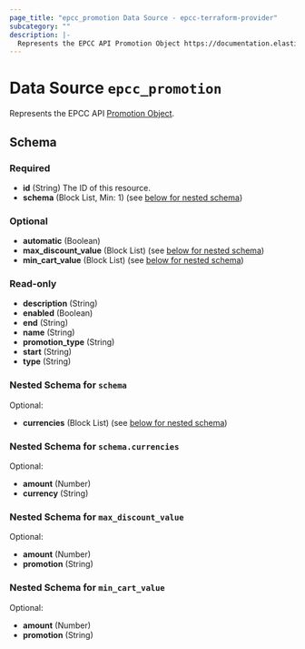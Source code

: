 ```yaml
---
page_title: "epcc_promotion Data Source - epcc-terraform-provider"
subcategory: ""
description: |-
  Represents the EPCC API Promotion Object https://documentation.elasticpath.com/commerce-cloud/docs/api/carts-and-checkout/promotions/index.html#the-promotion-object.
---
```


# Data Source `epcc_promotion`

Represents the EPCC API [Promotion Object](https://documentation.elasticpath.com/commerce-cloud/docs/api/carts-and-checkout/promotions/index.html#the-promotion-object).



## Schema

### Required

- **id** (String) The ID of this resource.
- **schema** (Block List, Min: 1) (see [below for nested schema](#nestedblock--schema))

### Optional

- **automatic** (Boolean)
- **max_discount_value** (Block List) (see [below for nested schema](#nestedblock--max_discount_value))
- **min_cart_value** (Block List) (see [below for nested schema](#nestedblock--min_cart_value))

### Read-only

- **description** (String)
- **enabled** (Boolean)
- **end** (String)
- **name** (String)
- **promotion_type** (String)
- **start** (String)
- **type** (String)

<a id="nestedblock--schema"></a>
### Nested Schema for `schema`

Optional:

- **currencies** (Block List) (see [below for nested schema](#nestedblock--schema--currencies))

<a id="nestedblock--schema--currencies"></a>
### Nested Schema for `schema.currencies`

Optional:

- **amount** (Number)
- **currency** (String)



<a id="nestedblock--max_discount_value"></a>
### Nested Schema for `max_discount_value`

Optional:

- **amount** (Number)
- **promotion** (String)


<a id="nestedblock--min_cart_value"></a>
### Nested Schema for `min_cart_value`

Optional:

- **amount** (Number)
- **promotion** (String)


